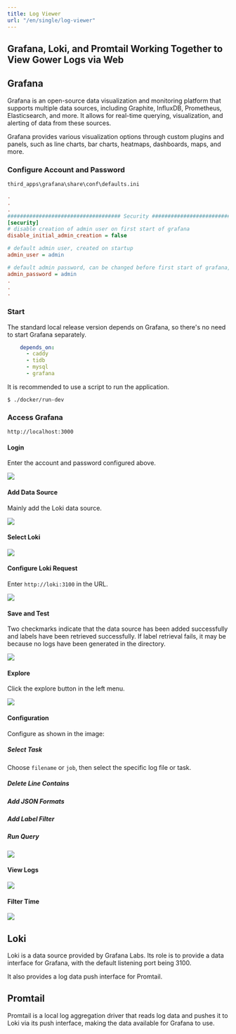 ```yaml
---
title: Log Viewer
url: "/en/single/log-viewer"
---
```


## Grafana, Loki, and Promtail Working Together to View Gower Logs via Web

## Grafana

Grafana is an open-source data visualization and monitoring platform that supports multiple data sources, including Graphite, InfluxDB, Prometheus, Elasticsearch, and more. It allows for real-time querying, visualization, and alerting of data from these sources.

Grafana provides various visualization options through custom plugins and panels, such as line charts, bar charts, heatmaps, dashboards, maps, and more.

### Configure Account and Password

`third_apps\grafana\share\conf\defaults.ini`

```ini
.
.
.
#################################### Security ############################
[security]
# disable creation of admin user on first start of grafana
disable_initial_admin_creation = false

# default admin user, created on startup
admin_user = admin

# default admin password, can be changed before first start of grafana, or in profile settings
admin_password = admin
.
.
.
```


### Start

The standard local release version depends on Grafana, so there's no need to start Grafana separately.

```yaml
    depends_on:
      - caddy
      - tidb
      - mysql
      - grafana
```


It is recommended to use a script to run the application.

```shell
$ ./docker/run-dev
```


### Access Grafana

`http://localhost:3000`

#### Login

Enter the account and password configured above.

![](https://note.youdao.com/yws/api/personal/file/WEB1a6ce4fa1c210172e85349342b04c4b6?method=download&shareKey=7e40521c589102ce63a004b477a62039)

#### Add Data Source

Mainly add the Loki data source.

![](https://note.youdao.com/yws/api/personal/file/WEBf5c6398bcd5ffbe9bf8d7d57e035a7ff?method=download&shareKey=11f226bd6f178a9cb1f38722640fc639)

#### Select Loki

![](https://note.youdao.com/yws/api/personal/file/WEB51d2e8d9fd2979546ed3cfe5182921ab?method=download&shareKey=bd72a5a2563eacef83aa00b31470e053)

#### Configure Loki Request

Enter `http://loki:3100` in the URL.

![](https://note.youdao.com/yws/api/personal/file/WEB2489eaf999b8de7ab1fb5e46183d0293?method=download&shareKey=9f323201c41c64e2f967130b0d6b7a18)

#### Save and Test

Two checkmarks indicate that the data source has been added successfully and labels have been retrieved successfully. If label retrieval fails, it may be because no logs have been generated in the directory.

![](https://note.youdao.com/yws/api/personal/file/WEBebdbcd155187c5efd35823223666cf2e?method=download&shareKey=c5cdd8d54e75c0e9652544a6d670e05e)

#### Explore

Click the explore button in the left menu.

![](https://note.youdao.com/yws/api/personal/file/WEB262503ac3eb439468a4d504103a2be54?method=download&shareKey=91957920cca8e5f13cee4c74ae4d0289)

#### Configuration

Configure as shown in the image:

##### Select Task

Choose `filename` or `job`, then select the specific log file or task.

##### Delete Line Contains
##### Add JSON Formats
##### Add Label Filter
##### Run Query

![](https://note.youdao.com/yws/api/personal/file/WEB7f9a1631b2a2f2ffb2b847c8af533ab2?method=download&shareKey=ea036b856b22ec3e8a5b13ba2fc5f8f3)

#### View Logs

![](https://note.youdao.com/yws/api/personal/file/WEB1cb9e0fbcc96ecdf6f4627b176b6521c?method=download&shareKey=14d95029cc1af03a27b6ce0ede074895)

#### Filter Time

![](https://note.youdao.com/yws/api/personal/file/WEB06a1b23121f555021054b34c02643024?method=download&shareKey=236a8fc9a2f5b83ce57d84fa8e91d594)

## Loki

Loki is a data source provided by Grafana Labs. Its role is to provide a data interface for Grafana, with the default listening port being 3100.

It also provides a log data push interface for Promtail.

## Promtail

Promtail is a local log aggregation driver that reads log data and pushes it to Loki via its push interface, making the data available for Grafana to use.
